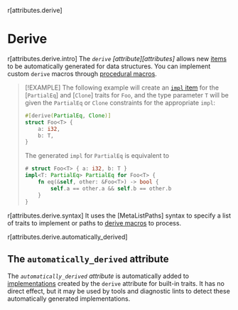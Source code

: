 r[attributes.derive]
# Derive

r[attributes.derive.intro]
The *`derive` [attribute][attributes]* allows new [items] to be automatically generated for data structures. You can implement custom `derive` macros through [procedural macros].

> [!EXAMPLE]
> The following example will create an [`impl` item] for the [`PartialEq`] and [`Clone`] traits for `Foo`, and the type parameter `T` will be given the `PartialEq` or `Clone` constraints for the appropriate `impl`:
>
> ```rust
> #[derive(PartialEq, Clone)]
> struct Foo<T> {
>     a: i32,
>     b: T,
> }
> ```
>
> The generated `impl` for `PartialEq` is equivalent to
>
> ```rust
> # struct Foo<T> { a: i32, b: T }
> impl<T: PartialEq> PartialEq for Foo<T> {
>     fn eq(&self, other: &Foo<T>) -> bool {
>         self.a == other.a && self.b == other.b
>     }
> }
> ```

r[attributes.derive.syntax]
It uses the [MetaListPaths] syntax to specify a list of traits to implement or paths to [derive macros] to process.



r[attributes.derive.automatically_derived]
## The `automatically_derived` attribute

The *`automatically_derived` attribute* is automatically added to
[implementations] created by the `derive` attribute for built-in traits. It
has no direct effect, but it may be used by tools and diagnostic lints to
detect these automatically generated implementations.

[`impl` item]: ../items/implementations.md
[items]: ../items.md
[derive macros]: ../procedural-macros.md#derive-macros
[implementations]: ../items/implementations.md
[items]: ../items.md
[procedural macros]: ../procedural-macros.md#derive-macros
